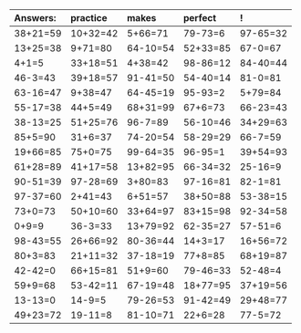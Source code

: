 | Answers: | practice | makes | perfect | ! |
| :--- | :--- | :--- | :--- | :--- |
| 38+21=59 | 10+32=42 | 5+66=71 | 79-73=6 | 97-65=32 | 
| 13+25=38 | 9+71=80 | 64-10=54 | 52+33=85 | 67-0=67 | 
| 4+1=5 | 33+18=51 | 4+38=42 | 98-86=12 | 84-40=44 | 
| 46-3=43 | 39+18=57 | 91-41=50 | 54-40=14 | 81-0=81 | 
| 63-16=47 | 9+38=47 | 64-45=19 | 95-93=2 | 5+79=84 | 
| 55-17=38 | 44+5=49 | 68+31=99 | 67+6=73 | 66-23=43 | 
| 38-13=25 | 51+25=76 | 96-7=89 | 56-10=46 | 34+29=63 | 
| 85+5=90 | 31+6=37 | 74-20=54 | 58-29=29 | 66-7=59 | 
| 19+66=85 | 75+0=75 | 99-64=35 | 96-95=1 | 39+54=93 | 
| 61+28=89 | 41+17=58 | 13+82=95 | 66-34=32 | 25-16=9 | 
| 90-51=39 | 97-28=69 | 3+80=83 | 97-16=81 | 82-1=81 | 
| 97-37=60 | 2+41=43 | 6+51=57 | 38+50=88 | 53-38=15 | 
| 73+0=73 | 50+10=60 | 33+64=97 | 83+15=98 | 92-34=58 | 
| 0+9=9 | 36-3=33 | 13+79=92 | 62-35=27 | 57-51=6 | 
| 98-43=55 | 26+66=92 | 80-36=44 | 14+3=17 | 16+56=72 | 
| 80+3=83 | 21+11=32 | 37-18=19 | 77+8=85 | 68+19=87 | 
| 42-42=0 | 66+15=81 | 51+9=60 | 79-46=33 | 52-48=4 | 
| 59+9=68 | 53-42=11 | 67-19=48 | 18+77=95 | 37+19=56 | 
| 13-13=0 | 14-9=5 | 79-26=53 | 91-42=49 | 29+48=77 | 
| 49+23=72 | 19-11=8 | 81-10=71 | 22+6=28 | 77-5=72 | 
